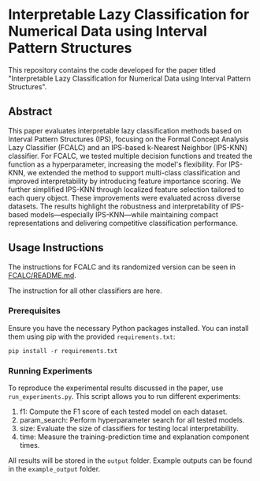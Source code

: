 # Interpretable Lazy Classification for Numerical Data using Interval Pattern Structures

This repository contains the code developed for the paper titled "Interpretable Lazy Classification for Numerical Data using Interval Pattern Structures".

## Abstract
This paper evaluates interpretable lazy classification methods based on Interval Pattern Structures (IPS), focusing on the Formal Concept Analysis Lazy Classifier (FCALC) and an IPS-based k-Nearest Neighbor (IPS-KNN) classifier. For FCALC, we tested multiple decision functions and treated the function as a hyperparameter, increasing the model's flexibility. For IPS-KNN, we extended the method to support multi-class classification and improved interpretability by introducing feature importance scoring. We further simplified IPS-KNN through localized feature selection tailored to each query object. These improvements were evaluated across diverse datasets. The results highlight the robustness and interpretability of IPS-based models—especially IPS-KNN—while maintaining compact representations and delivering competitive classification performance.


## Usage Instructions
The instructions for FCALC and its randomized version can be seen in  [FCALC/README.md](). 

The instruction for all other classifiers are here.

### Prerequisites
Ensure you have the necessary Python packages installed. You can install them using pip with the provided `requirements.txt`:

`pip install -r requirements.txt`


### Running Experiments
To reproduce the experimental results discussed in the paper, use `run_experiments.py`. This script allows you to run different experiments:

1. f1: Compute the F1 score of each tested model on each dataset.
2. param_search: Perform hyperparameter search for all tested models.
3. size: Evaluate the size of classifiers for testing local interpretability.
4. time: Measure the training-prediction time and explanation component times.



All results will be stored in the `output` folder. Example outputs can be found in the `example_output` folder.



